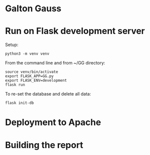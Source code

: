 # Galton Gauss

# Run on Flask development server

Setup:
```
python3 -m venv venv
```

From the command line and from ~/GG directory: 
```
source venv/bin/activate
export FLASK_APP=GG.py
export FLASK_ENV=development
flask run
```
To re-set the database and delete all data: 
```
flask init-db
```

# Deployment to Apache

# Building the report

# 
